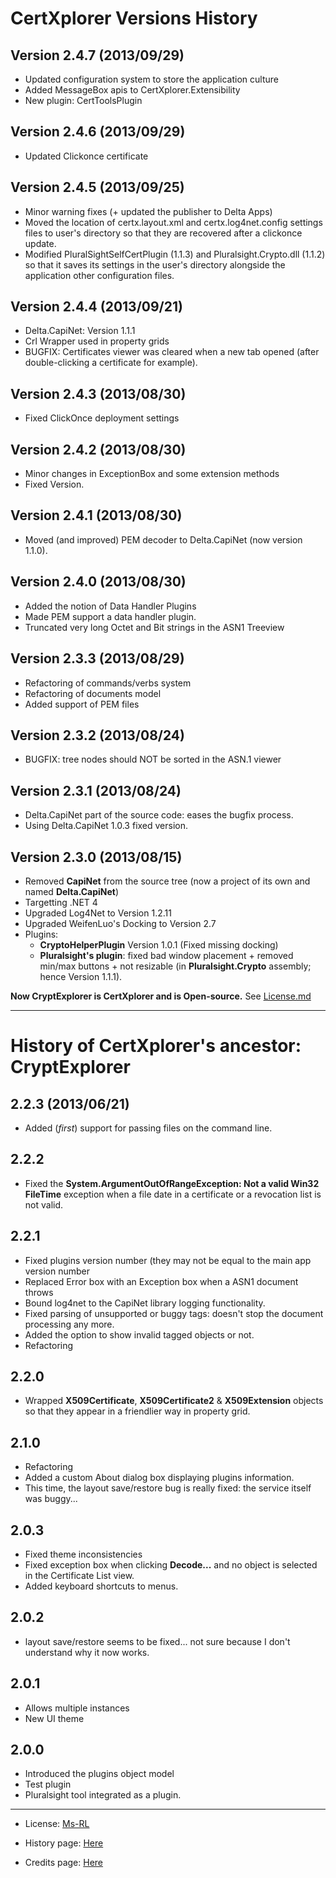 CertXplorer Versions History
============================

Version 2.4.7 (2013/09/29)
--------------------------
* Updated configuration system to store the application culture
* Added MessageBox apis to CertXplorer.Extensibility
* New plugin: CertToolsPlugin

Version 2.4.6 (2013/09/29)
--------------------------
* Updated Clickonce certificate

Version 2.4.5 (2013/09/25)
--------------------------
* Minor warning fixes (+ updated the publisher to Delta Apps)
* Moved the location of certx.layout.xml and certx.log4net.config settings files to user's directory so that 
  they are recovered after a clickonce update.
* Modified PluralSightSelfCertPlugin (1.1.3) and Pluralsight.Crypto.dll (1.1.2) so that it saves its settings in the user's directory alongside the
  application other configuration files.

Version 2.4.4 (2013/09/21)
--------------------------
* Delta.CapiNet: Version 1.1.1
* Crl Wrapper used in property grids
* BUGFIX: Certificates viewer was cleared when a new tab opened (after double-clicking a certificate for example).

Version 2.4.3 (2013/08/30)
--------------------------
* Fixed ClickOnce deployment settings

Version 2.4.2 (2013/08/30)
--------------------------
* Minor changes in ExceptionBox and some extension methods
* Fixed Version.

Version 2.4.1 (2013/08/30)
--------------------------
* Moved (and improved) PEM decoder to Delta.CapiNet (now version 1.1.0).

Version 2.4.0 (2013/08/30)
--------------------------
* Added the notion of Data Handler Plugins
* Made PEM support a data handler plugin.
* Truncated very long Octet and Bit strings in the ASN1 Treeview

Version 2.3.3 (2013/08/29)
--------------------------
* Refactoring of commands/verbs system
* Refactoring of documents model
* Added support of PEM files

Version 2.3.2 (2013/08/24)
--------------------------
* BUGFIX: tree nodes should NOT be sorted in the ASN.1 viewer

Version 2.3.1 (2013/08/24)
--------------------------
* Delta.CapiNet part of the source code: eases the bugfix process.
* Using Delta.CapiNet 1.0.3 fixed version.

Version 2.3.0 (2013/08/15)
--------------------------
* Removed **CapiNet** from the source tree (now a project of its own and named **Delta.CapiNet**)
* Targetting .NET 4
* Upgraded Log4Net to Version 1.2.11
* Upgraded WeifenLuo's Docking to Version 2.7
* Plugins: 
	* **CryptoHelperPlugin** Version 1.0.1 (Fixed missing docking)
	* **Pluralsight's plugin**: fixed bad window placement + removed min/max buttons + not resizable (in **Pluralsight.Crypto** assembly; hence Version 1.1.1). 

**Now CryptExplorer is CertXplorer and is Open-source.** See [License.md](./License.md)

-----------------------------------------------------------------------------------------

History of CertXplorer's ancestor: CryptExplorer
================================================

2.2.3 (2013/06/21)
------------------
* Added (_first_) support for passing files on the command line.

2.2.2
-----
* Fixed the **System.ArgumentOutOfRangeException: Not a valid Win32 FileTime** exception when a file date in a certificate or a revocation list is not valid.

2.2.1
-----
* Fixed plugins version number (they may not be equal to the main app version number
* Replaced Error box with an Exception box when a ASN1 document throws
* Bound log4net to the CapiNet library logging functionality.
* Fixed parsing of unsupported or buggy tags: doesn't stop the document processing any more.
* Added the option to show invalid tagged objects or not.
* Refactoring

2.2.0
-----
* Wrapped **X509Certificate**, **X509Certificate2** & **X509Extension** objects so that they appear in a friendlier way in property grid. 

2.1.0
-----
* Refactoring
* Added a custom About dialog box displaying plugins information.
* This time, the layout save/restore bug is really fixed: the service itself was buggy...  

2.0.3
-----
* Fixed theme inconsistencies
* Fixed exception box when clicking **Decode...** and no object is selected in the Certificate List view.
* Added keyboard shortcuts to menus.

2.0.2
-----
* layout save/restore seems to be fixed... not sure because I don't understand why it now works.

2.0.1
-----
* Allows multiple instances
* New UI theme

2.0.0
-----
* Introduced the plugins object model
* Test plugin
* Pluralsight tool integrated as a plugin.

-----------------------------------------------------------------------------------------
* License: [Ms-RL][msrl]
* History page: [Here][history]
* Credits page: [Here][credits]

  [msrl]: License.md "MS-RL License"
  [history]: History.md "History"
  [credits]: Credits.md "Credits"